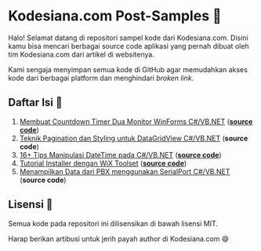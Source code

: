 # Kodesiana.com Post-Samples :tada:

Halo! Selamat datang di repositori sampel kode dari Kodesiana.com.
Disini kamu bisa mencari berbagai source code aplikasi yang pernah
dibuat oleh tim Kodesiana.com dari artikel di websitenya.

Kami sengaja menyimpan semua kode di GitHub agar memudahkan akses
kode dari berbagai platform dan menghindari *broken link*.

## Daftar Isi :memo:

1. [Membuat Countdown Timer Dua Monitor WinForms C#/VB.NET][1a] ([**source code**][1b])
2. [Teknik Pagination dan Styling untuk DataGridView C#/VB.NET][2a] (**source code**)
3. [16+ Tips Manipulasi DateTime pada C#/VB.NET][3a] ([**source code**][3b])
4. [Tutorial Installer dengan WiX Toolset][4a] ([**source code**][4b])
5. [Menampilkan Data dari PBX menggunakan SerialPort C#/VB.NET][5a] (**source code**)


## Lisensi :whale2:

Semua kode pada repositori ini dilisensikan di bawah lisensi MIT.

Harap berikan artibusi untuk jerih payah author di Kodesiana.com :smile:

[1a]: https://kodesiana.com/c-sharp-vb-net/membuat-countdown-timer-dua-monitor-winforms-c-vb-net/
[1b]: https://github.com/Kodesiana/Post-Samples/tree/master/Countdown-Timer

[2a]: https://kodesiana.com/c-sharp-vb-net/teknik-pagination-dan-styling-untuk-datagridview-c-vb-net/

[3a]: https://kodesiana.com/tutorial/16-tips-manipulasi-datetime-pada-c-vb-net/
[3b]: https://github.com/Kodesiana/Post-Samples/tree/master/DateTime-Formatting

[4a]: https://kodesiana.com/c-sharp-vb-net/tutorial-installer-instalasi-wix-toolset/
[4b]: https://github.com/Kodesiana/Post-Samples/tree/master/Wix-Installer-Example

[5a]: https://kodesiana.com/tutorial/menampilkan-data-dari-pbx-menggunakan-serialport-c-vb-net-bagian-1/